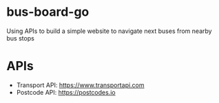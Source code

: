 # bus-board-go
Using APIs to build a simple website to navigate next buses from nearby bus stops

# APIs
- Transport API: https://www.transportapi.com
- Postcode API: https://postcodes.io